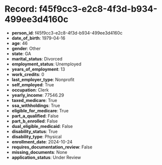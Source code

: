 # Record: f45f9cc3-e2c8-4f3d-b934-499ee3d4160c

- **person_id**: f45f9cc3-e2c8-4f3d-b934-499ee3d4160c
- **date_of_birth**: 1979-04-16
- **age**: 46
- **gender**: Other
- **state**: GA
- **marital_status**: Divorced
- **employment_status**: Unemployed
- **years_of_employment**: 13
- **work_credits**: 0
- **last_employer_type**: Nonprofit
- **self_employed**: True
- **occupation**: Clerk
- **yearly_income**: 77546.29
- **taxed_medicare**: True
- **ssa_withholdings**: True
- **eligible_for_medicare**: True
- **part_a_qualified**: False
- **part_b_enrolled**: False
- **dual_eligible_medicaid**: False
- **disability_status**: True
- **disability_type**: Physical
- **enrollment_date**: 2024-10-24
- **requires_documentation_review**: False
- **missing_documents**: None
- **application_status**: Under Review